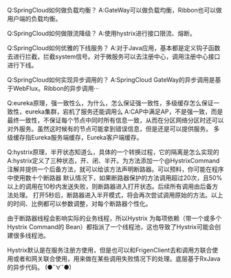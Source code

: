 
Q:SpringCloud如何做负载均衡？
A:GateWay可以做负载均衡，Ribbon也可以做用户端的负载均衡。

Q:SpringCloud如何做限流降级？
A:使用hystrix进行接口限流、熔断。

Q:SpringCloud如何优雅的下线服务？
A:对于Java应用，基本都是定义钩子函数去进行拦截，拦截system信号。对于微服务可以去注册中心，调用注册中心接口进行下线。

Q:SpringCloud如何实现异步调用的？
A:SpringCloud GateWay的异步调用是基于WebFlux。Ribbon的异步调用···

Q:eureka原理，强一致性么，为什么，怎么保证强一致性，多级缓存怎么保证一致性，eureka集群，宕机了服务还能调用么
A:CAP中满足AP，不是强一致，而是最终一致性，不保证每个节点中同时所有信息一致，从而在分区网络分区时还可以对外服务。虽然这时候有的节点可能拿到错误信息，但是还是可以提供服务。
多级缓存指Eureka服务端缓存，Eureka客户端缓存。

Q:hystrix原理，半开状态知道么，具体的一个转换过程，它的隔离是怎么实现的
A:hystrix定义了三种状态，开、闭、半开。为方法添加一个@HystrixCommand 注解并提供一个后备方法，就可以给该方法声明断路器。可以预料，你可能在程序中使用数十个断路器
默认情况下，如果断路器保护的方法调用超过20次，且50%以上的调用在10秒内发送失败，则断路器进入打开状态。后续所有调用由后备方法处理。
打开5秒后，断路器进入半开模式，将会再次尝试调用原始的方法。以上的时间、比例都可以参数调整，对每个断路器个性化。

由于断路器线程会影响实际的业务线程，所以Hystrix 为每项依赖（带一个或多个Hystrix Command的 Bean）都指派了一个线程池，这也导致了Hystrix可能会创建很多线程池。

Hystrix默认是在服务注册方使用，但是也可以和FrigenClient去和调用方联合使用或者和网关联合使用，用来做在某些调用失败情况下的处理。底层基于RxJava的异步代码。
(●ˇ∀ˇ●)